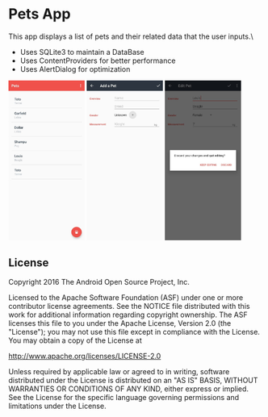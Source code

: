 Pets App
===================================

This app displays a list of pets and their related data that the user inputs.\
- Uses SQLite3 to maintain a DataBase
- Uses ContentProviders for better performance
- Uses AlertDialog for optimization


<img src="assets/Pets_1.jpg" width="30%"/>      <img src="assets/Pets_2.jpg" width="30%"/>     <img src="assets/Pets_3.jpg" width="30%"/>

License
-------

Copyright 2016 The Android Open Source Project, Inc.

Licensed to the Apache Software Foundation (ASF) under one or more contributor
license agreements.  See the NOTICE file distributed with this work for
additional information regarding copyright ownership.  The ASF licenses this
file to you under the Apache License, Version 2.0 (the "License"); you may not
use this file except in compliance with the License.  You may obtain a copy of
the License at

http://www.apache.org/licenses/LICENSE-2.0

Unless required by applicable law or agreed to in writing, software
distributed under the License is distributed on an "AS IS" BASIS, WITHOUT
WARRANTIES OR CONDITIONS OF ANY KIND, either express or implied.  See the
License for the specific language governing permissions and limitations under
the License.

